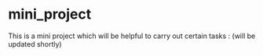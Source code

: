 # mini_project
This is a mini project which will be helpful to carry out certain tasks : (will be updated shortly)
